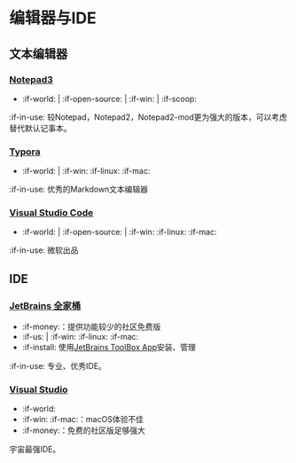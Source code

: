 # 编辑器与IDE

## 文本编辑器

### [Notepad3](https://github.com/rizonesoft/Notepad3)

- :if-world:  | :if-open-source: | :if-win: | :if-scoop:

:if-in-use: 较Notepad，Notepad2，Notepad2-mod更为强大的版本，可以考虑替代默认记事本。

### [Typora](https://typora.io/)

- :if-world:  | :if-win: :if-linux: :if-mac:

:if-in-use: 优秀的Markdown文本编辑器

### [Visual Studio Code](https://code.visualstudio.com/)

- :if-world:  | :if-open-source: | :if-win: :if-linux: :if-mac:

:if-in-use: 微软出品

## IDE

### [JetBrains 全家桶](https://www.jetbrains.com/)

- :if-money:：提供功能较少的社区免费版
- :if-us: | :if-win: :if-linux: :if-mac:
- :if-install: 使用[JetBrains ToolBox App](https://www.jetbrains.com/toolbox-app/)安装、管理

:if-in-use: 专业、优秀IDE。

### [Visual Studio](https://www.visualstudio.com/)

- :if-world:
- :if-win: :if-mac:：macOS体验不佳
- :if-money:：免费的社区版足够强大

宇宙最强IDE。

